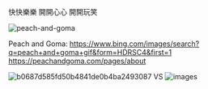 快快樂樂 開開心心 開開玩笑

![peach-and-goma](https://github.com/ewdlop/ewdlop/assets/25368970/3afe1ba9-56b9-4efe-a48e-331f47c101c9)

Peach and Goma:
https://www.bing.com/images/search?q=peach+and+goma+gif&form=HDRSC4&first=1
https://peachandgoma.com/pages/about


![b0687d585fd50b4841de0b4ba2493087](https://github.com/ewdlop/ewdlop/assets/25368970/5c25a932-5dbe-4e59-93d1-44d33c082aae)
VS
![images](https://github.com/ewdlop/ewdlop/assets/25368970/2accd32e-8cfa-4351-8e8d-257e4e3b2ec5)
